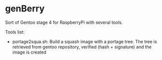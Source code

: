 # genBerry
Sort of Gentoo stage 4 for RaspberryPi with several tools.

Tools list:

* portage2squa.sh: 
	Build a squash image with a portage tree. The tree is retrieved from gentoo repository,
	verified (hash + signature) and the image is created
